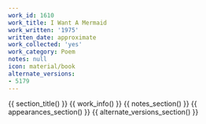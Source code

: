 ```yaml
---
work_id: 1610
work_title: I Want A Mermaid
work_written: '1975'
written_date: approximate
work_collected: 'yes'
work_category: Poem
notes: null
icon: material/book
alternate_versions:
- 5179
---
```


{{ section_title() }}
{{ work_info() }}
{{ notes_section() }}
{{ appearances_section() }}
{{ alternate_versions_section() }}